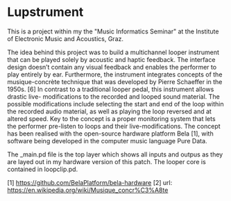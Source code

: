 # Lupstrument
This is a project within my the "Music Informatics Seminar" at the Institute of Electronic Music and Acoustics, Graz. 

The idea behind this project was to build a multichannel looper instrument
that can be played solely by acoustic and haptic feedback. The interface
design doesn’t contain any visual feedback and enables the performer to
play entirely by ear.
Furthermore, the instrument integrates concepts of the musique-concrète
technique that was developed by Pierre Schaeffer in the 1950s. [6] In
contrast to a traditional looper pedal, this instrument allows drastic live-
modifications to the recorded and looped sound material. The possible
modifications include selecting the start and end of the loop within the
recorded audio material, as well as playing the loop reversed and at altered
speed.
Key to the concept is a proper monitoring system that lets the performer
pre-listen to loops and their live-modifications.
The concept has been realised with the open-source hardware platform Bela
[1], with software being developed in the computer music language Pure
Data. 

The _main.pd file is the top layer which shows all inputs and outpus as they are layed out in my hardware version of this patch. The looper core is contained in loopclip.pd.

[1] https://github.com/BelaPlatform/bela-hardware
[2] url: https://en.wikipedia.org/wiki/Musique_concr%C3%A8te
